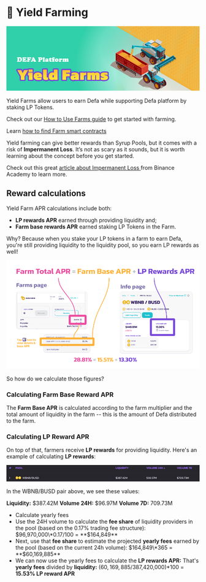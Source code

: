 # 🚜 Yield Farming

![](<../../.gitbook/assets/image (20).png>)

Yield Farms allow users to earn Defa while supporting Defa platform by staking LP Tokens.

Check out our [How to Use Farms guide](how-to-use-farms.md) to get started with farming.

Learn [how to find Farm smart contracts](./)

Yield farming can give better rewards than Syrup Pools, but it comes with a risk of **Impermanent Loss**. It’s not as scary as it sounds, but it is worth learning about the concept before you get started.

Check out this great [article about Impermanent Loss ](https://academy.binance.com/en/articles/impermanent-loss-explained)from Binance Academy to learn more.

## **Reward calculations**

Yield Farm APR calculations include both:

* **LP rewards APR** earned through providing liquidity and;
* **Farm base rewards APR** earned staking LP Tokens in the Farm.

Why? Because when you stake your LP tokens in a farm to earn Defa, you're still providing liquidity to the liquidity pool, so you earn LP rewards as well!

![](<../../.gitbook/assets/image (21).png>)

So how do we calculate those figures?

### Calculating Farm Base Reward APR

The **Farm Base APR** is calculated according to the farm multiplier and the total amount of liquidity in the farm -- this is the amount of Defa distributed to the farm.

### Calculating LP Reward APR

On top of that, farmers receive **LP rewards** for providing liquidity. Here's an example of calculating **LP rewards**:

![](<../../.gitbook/assets/image (2).png>)

In the WBNB/BUSD pair above, we see these values:

**Liquidity:** $387.42M **Volume 24H:** $96.97M **Volume 7D:** 709.73M

* Calculate yearly fees
* Use the 24H volume to calculate the **fee share** of liquidity providers in the pool (based on the 0.17% trading fee structure): $96,970,000\*0.17/100 = **$164,849**
* Next, use that **fee share** to estimate the projected **yearly fees** earned by the pool (based on the current 24h volume): $164,849\*365 = **$60,169,885**
* We can now use the yearly fees to calculate the **LP rewards APR:** That's **yearly fees** divided by **liquidity:** ($60,169,885/$387,420,000)\*100 = **15.53% LP reward APR**
